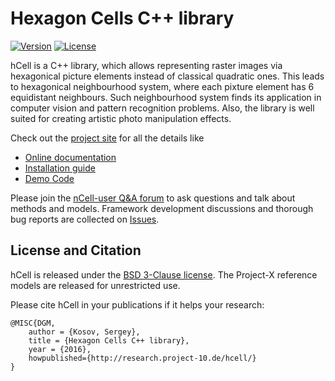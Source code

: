 # Hexagon Cells C++ library

[![Version](https://img.shields.io/github/release/Project-10/DGM.svg)](https://github.com/Project-10/hCell/releases)
[![License](https://img.shields.io/badge/license-BSD-brightgreen.svg)](License.txt)

hCell is a C++ library, which allows representing raster images via hexagonical picture elements instead of classical quadratic ones. This leads to hexagonical neighbourhood system, where each pixture element has 6 equidistant neighbours. Such neighbourhood system finds its application in computer vision and pattern recognition problems. Also, the library is well suited for creating artistic photo manipulation effects. 

Check out the [project site](http://research.project-10.de/hCell/) for all the details like

- [Online documentation](http://www.project-10.de/research/hcell/doc/)
- [Installation guide](http://research.project-10.de/hcell/doc/index.html#s3)
- [Demo Code](http://research.project-10.de/hcell/doc/a00002.html)

Please join the [nCell-user Q&A forum](http://project-10.de/forum/viewforum.php?f=31) to ask questions and talk about methods and models.
Framework development discussions and thorough bug reports are collected on [Issues](https://github.com/Project-10/hCell/issues).

## License and Citation

hCell is released under the [BSD 3-Clause license](https://github.com/Project-10/hCell/blob/master/License.txt).
The Project-X reference models are released for unrestricted use.

Please cite hCell in your publications if it helps your research:

    @MISC{DGM,
    	author = {Kosov, Sergey},
    	title = {Hexagon Cells C++ library},
    	year = {2016},
    	howpublished={http://research.project-10.de/hcell/}
    }
